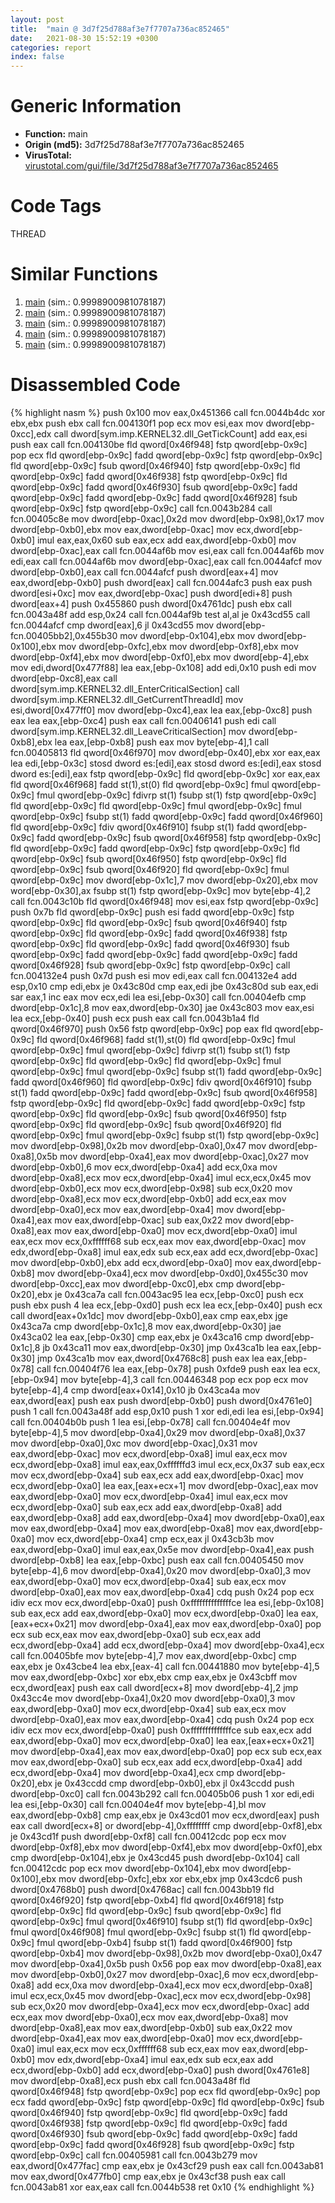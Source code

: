 ```yaml
---
layout: post
title:  "main @ 3d7f25d788af3e7f7707a736ac852465"
date:   2021-08-30 15:52:19 +0300
categories: report
index: false
---
```


# Generic Information
- **Function:** main
- **Origin (md5):** 3d7f25d788af3e7f7707a736ac852465
- **VirusTotal:** [virustotal.com/gui/file/3d7f25d788af3e7f7707a736ac852465][virustotal_ref]

# Code Tags
<span class="tag" id="THREAD">THREAD</span>


# Similar Functions

1. [main][similar_1_ref] (sim.: 0.9998900981078187)
2. [main][similar_2_ref] (sim.: 0.9998900981078187)
3. [main][similar_3_ref] (sim.: 0.9998900981078187)
4. [main][similar_4_ref] (sim.: 0.9998900981078187)
5. [main][similar_5_ref] (sim.: 0.9998900981078187)


# Disassembled Code

{% highlight nasm %}
push 0x100
mov eax,0x451366
call fcn.0044b4dc
xor ebx,ebx
push ebx
call fcn.004130f1
pop ecx
mov esi,eax
mov dword[ebp-0xcc],edx
call dword[sym.imp.KERNEL32.dll_GetTickCount]
add eax,esi
push eax
call fcn.004130be
fld qword[0x46f948]
fstp qword[ebp-0x9c]
pop ecx
fld qword[ebp-0x9c]
fadd qword[ebp-0x9c]
fstp qword[ebp-0x9c]
fld qword[ebp-0x9c]
fsub qword[0x46f940]
fstp qword[ebp-0x9c]
fld qword[ebp-0x9c]
fadd qword[0x46f938]
fstp qword[ebp-0x9c]
fld qword[ebp-0x9c]
fadd qword[0x46f930]
fsub qword[ebp-0x9c]
fadd qword[ebp-0x9c]
fadd qword[ebp-0x9c]
fadd qword[0x46f928]
fsub qword[ebp-0x9c]
fstp qword[ebp-0x9c]
call fcn.0043b284
call fcn.00405c8e
mov dword[ebp-0xac],0x2d
mov dword[ebp-0x98],0x17
mov dword[ebp-0xb0],ebx
mov eax,dword[ebp-0xac]
mov ecx,dword[ebp-0xb0]
imul eax,eax,0x60
sub eax,ecx
add eax,dword[ebp-0xb0]
mov dword[ebp-0xac],eax
call fcn.0044af6b
mov esi,eax
call fcn.0044af6b
mov edi,eax
call fcn.0044af6b
mov dword[ebp-0xac],eax
call fcn.0044afcf
mov dword[ebp-0xb0],eax
call fcn.0044afcf
push dword[eax+4]
mov eax,dword[ebp-0xb0]
push dword[eax]
call fcn.0044afc3
push eax
push dword[esi+0xc]
mov eax,dword[ebp-0xac]
push dword[edi+8]
push dword[eax+4]
push 0x455860
push dword[0x4761dc]
push ebx
call fcn.0043a48f
add esp,0x24
call fcn.0044af9b
test al,al
je 0x43cd55
call fcn.0044afcf
cmp dword[eax],6
jl 0x43cd55
mov dword[ebp-fcn.00405bb2],0x455b30
mov dword[ebp-0x104],ebx
mov dword[ebp-0x100],ebx
mov dword[ebp-0xfc],ebx
mov dword[ebp-0xf8],ebx
mov dword[ebp-0xf4],ebx
mov dword[ebp-0xf0],ebx
mov dword[ebp-4],ebx
mov edi,dword[0x477f88]
lea eax,[ebp-0x108]
add edi,0x10
push edi
mov dword[ebp-0xc8],eax
call dword[sym.imp.KERNEL32.dll_EnterCriticalSection]
call dword[sym.imp.KERNEL32.dll_GetCurrentThreadId]
mov esi,dword[0x477ff0]
mov dword[ebp-0xc4],eax
lea eax,[ebp-0xc8]
push eax
lea eax,[ebp-0xc4]
push eax
call fcn.00406141
push edi
call dword[sym.imp.KERNEL32.dll_LeaveCriticalSection]
mov dword[ebp-0xb8],ebx
lea eax,[ebp-0xb8]
push eax
mov byte[ebp-4],1
call fcn.00405813
fld qword[0x46f970]
mov dword[ebp-0x40],ebx
xor eax,eax
lea edi,[ebp-0x3c]
stosd dword es:[edi],eax
stosd dword es:[edi],eax
stosd dword es:[edi],eax
fstp qword[ebp-0x9c]
fld qword[ebp-0x9c]
xor eax,eax
fld qword[0x46f968]
fadd st(1),st(0)
fld qword[ebp-0x9c]
fmul qword[ebp-0x9c]
fmul qword[ebp-0x9c]
fdivrp st(1)
fsubp st(1)
fstp qword[ebp-0x9c]
fld qword[ebp-0x9c]
fld qword[ebp-0x9c]
fmul qword[ebp-0x9c]
fmul qword[ebp-0x9c]
fsubp st(1)
fadd qword[ebp-0x9c]
fadd qword[0x46f960]
fld qword[ebp-0x9c]
fdiv qword[0x46f910]
fsubp st(1)
fadd qword[ebp-0x9c]
fadd qword[ebp-0x9c]
fsub qword[0x46f958]
fstp qword[ebp-0x9c]
fld qword[ebp-0x9c]
fadd qword[ebp-0x9c]
fstp qword[ebp-0x9c]
fld qword[ebp-0x9c]
fsub qword[0x46f950]
fstp qword[ebp-0x9c]
fld qword[ebp-0x9c]
fsub qword[0x46f920]
fld qword[ebp-0x9c]
fmul qword[ebp-0x9c]
mov dword[ebp-0x1c],7
mov dword[ebp-0x20],ebx
mov word[ebp-0x30],ax
fsubp st(1)
fstp qword[ebp-0x9c]
mov byte[ebp-4],2
call fcn.0043c10b
fld qword[0x46f948]
mov esi,eax
fstp qword[ebp-0x9c]
push 0x7b
fld qword[ebp-0x9c]
push esi
fadd qword[ebp-0x9c]
fstp qword[ebp-0x9c]
fld qword[ebp-0x9c]
fsub qword[0x46f940]
fstp qword[ebp-0x9c]
fld qword[ebp-0x9c]
fadd qword[0x46f938]
fstp qword[ebp-0x9c]
fld qword[ebp-0x9c]
fadd qword[0x46f930]
fsub qword[ebp-0x9c]
fadd qword[ebp-0x9c]
fadd qword[ebp-0x9c]
fadd qword[0x46f928]
fsub qword[ebp-0x9c]
fstp qword[ebp-0x9c]
call fcn.004132e4
push 0x7d
push esi
mov edi,eax
call fcn.004132e4
add esp,0x10
cmp edi,ebx
je 0x43c80d
cmp eax,edi
jbe 0x43c80d
sub eax,edi
sar eax,1
inc eax
mov ecx,edi
lea esi,[ebp-0x30]
call fcn.00404efb
cmp dword[ebp-0x1c],8
mov eax,dword[ebp-0x30]
jae 0x43c803
mov eax,esi
lea ecx,[ebp-0x40]
push ecx
push eax
call fcn.0043b1a4
fld qword[0x46f970]
push 0x56
fstp qword[ebp-0x9c]
pop eax
fld qword[ebp-0x9c]
fld qword[0x46f968]
fadd st(1),st(0)
fld qword[ebp-0x9c]
fmul qword[ebp-0x9c]
fmul qword[ebp-0x9c]
fdivrp st(1)
fsubp st(1)
fstp qword[ebp-0x9c]
fld qword[ebp-0x9c]
fld qword[ebp-0x9c]
fmul qword[ebp-0x9c]
fmul qword[ebp-0x9c]
fsubp st(1)
fadd qword[ebp-0x9c]
fadd qword[0x46f960]
fld qword[ebp-0x9c]
fdiv qword[0x46f910]
fsubp st(1)
fadd qword[ebp-0x9c]
fadd qword[ebp-0x9c]
fsub qword[0x46f958]
fstp qword[ebp-0x9c]
fld qword[ebp-0x9c]
fadd qword[ebp-0x9c]
fstp qword[ebp-0x9c]
fld qword[ebp-0x9c]
fsub qword[0x46f950]
fstp qword[ebp-0x9c]
fld qword[ebp-0x9c]
fsub qword[0x46f920]
fld qword[ebp-0x9c]
fmul qword[ebp-0x9c]
fsubp st(1)
fstp qword[ebp-0x9c]
mov dword[ebp-0x98],0x2b
mov dword[ebp-0xa0],0x47
mov dword[ebp-0xa8],0x5b
mov dword[ebp-0xa4],eax
mov dword[ebp-0xac],0x27
mov dword[ebp-0xb0],6
mov ecx,dword[ebp-0xa4]
add ecx,0xa
mov dword[ebp-0xa8],ecx
mov ecx,dword[ebp-0xa4]
imul ecx,ecx,0x45
mov dword[ebp-0xb0],ecx
mov ecx,dword[ebp-0x98]
sub ecx,0x20
mov dword[ebp-0xa8],ecx
mov ecx,dword[ebp-0xb0]
add ecx,eax
mov dword[ebp-0xa0],ecx
mov eax,dword[ebp-0xa4]
mov dword[ebp-0xa4],eax
mov eax,dword[ebp-0xac]
sub eax,0x22
mov dword[ebp-0xa8],eax
mov eax,dword[ebp-0xa0]
mov ecx,dword[ebp-0xa0]
imul eax,ecx
mov ecx,0xffffff68
sub ecx,eax
mov eax,dword[ebp-0xac]
mov edx,dword[ebp-0xa8]
imul eax,edx
sub ecx,eax
add ecx,dword[ebp-0xac]
mov dword[ebp-0xb0],ebx
add ecx,dword[ebp-0xa0]
mov eax,dword[ebp-0xb8]
mov dword[ebp-0xa4],ecx
mov dword[ebp-0xd0],0x455c30
mov dword[ebp-0xcc],eax
mov dword[ebp-0xc0],ebx
cmp dword[ebp-0x20],ebx
je 0x43ca7a
call fcn.0043ac95
lea ecx,[ebp-0xc0]
push ecx
push ebx
push 4
lea ecx,[ebp-0xd0]
push ecx
lea ecx,[ebp-0x40]
push ecx
call dword[eax+0x1dc]
mov dword[ebp-0xb0],eax
cmp eax,ebx
jge 0x43ca7a
cmp dword[ebp-0x1c],8
mov eax,dword[ebp-0x30]
jae 0x43ca02
lea eax,[ebp-0x30]
cmp eax,ebx
je 0x43ca16
cmp dword[ebp-0x1c],8
jb 0x43ca11
mov eax,dword[ebp-0x30]
jmp 0x43ca1b
lea eax,[ebp-0x30]
jmp 0x43ca1b
mov eax,dword[0x4768c8]
push eax
lea eax,[ebp-0x78]
call fcn.00404f76
lea eax,[ebp-0x78]
push 0xfde9
push eax
lea ecx,[ebp-0x94]
mov byte[ebp-4],3
call fcn.00446348
pop ecx
pop ecx
mov byte[ebp-4],4
cmp dword[eax+0x14],0x10
jb 0x43ca4a
mov eax,dword[eax]
push eax
push dword[ebp-0xb0]
push dword[0x4761e0]
push 1
call fcn.0043a48f
add esp,0x10
push 1
xor edi,edi
lea esi,[ebp-0x94]
call fcn.00404b0b
push 1
lea esi,[ebp-0x78]
call fcn.00404e4f
mov byte[ebp-4],5
mov dword[ebp-0xa4],0x29
mov dword[ebp-0xa8],0x37
mov dword[ebp-0xa0],0xc
mov dword[ebp-0xac],0x31
mov eax,dword[ebp-0xac]
mov ecx,dword[ebp-0xa8]
imul eax,ecx
mov ecx,dword[ebp-0xa8]
imul eax,eax,0xffffffd3
imul ecx,ecx,0x37
sub eax,ecx
mov ecx,dword[ebp-0xa4]
sub eax,ecx
add eax,dword[ebp-0xac]
mov ecx,dword[ebp-0xa0]
lea eax,[eax+ecx+1]
mov dword[ebp-0xac],eax
mov eax,dword[ebp-0xa0]
mov ecx,dword[ebp-0xa4]
imul eax,ecx
mov ecx,dword[ebp-0xa0]
sub eax,ecx
add eax,dword[ebp-0xa8]
add eax,dword[ebp-0xa8]
add eax,dword[ebp-0xa4]
mov dword[ebp-0xa0],eax
mov eax,dword[ebp-0xa4]
mov eax,dword[ebp-0xa8]
mov eax,dword[ebp-0xa0]
mov ecx,dword[ebp-0xa4]
cmp ecx,eax
jl 0x43cb3b
mov eax,dword[ebp-0xa0]
imul eax,eax,0x5e
mov dword[ebp-0xa4],eax
push dword[ebp-0xb8]
lea eax,[ebp-0xbc]
push eax
call fcn.00405450
mov byte[ebp-4],6
mov dword[ebp-0xa4],0x20
mov dword[ebp-0xa0],3
mov eax,dword[ebp-0xa0]
mov ecx,dword[ebp-0xa4]
sub eax,ecx
mov dword[ebp-0xa0],eax
mov eax,dword[ebp-0xa4]
cdq
push 0x24
pop ecx
idiv ecx
mov ecx,dword[ebp-0xa0]
push 0xffffffffffffffce
lea esi,[ebp-0x108]
sub eax,ecx
add eax,dword[ebp-0xa0]
mov ecx,dword[ebp-0xa0]
lea eax,[eax+ecx+0x21]
mov dword[ebp-0xa4],eax
mov eax,dword[ebp-0xa0]
pop ecx
sub ecx,eax
mov eax,dword[ebp-0xa0]
sub ecx,eax
add ecx,dword[ebp-0xa4]
add ecx,dword[ebp-0xa4]
mov dword[ebp-0xa4],ecx
call fcn.00405bfe
mov byte[ebp-4],7
mov eax,dword[ebp-0xbc]
cmp eax,ebx
je 0x43cbe4
lea ebx,[eax-4]
call fcn.00441880
mov byte[ebp-4],5
mov eax,dword[ebp-0xbc]
xor ebx,ebx
cmp eax,ebx
je 0x43cbff
mov ecx,dword[eax]
push eax
call dword[ecx+8]
mov dword[ebp-4],2
jmp 0x43cc4e
mov dword[ebp-0xa4],0x20
mov dword[ebp-0xa0],3
mov eax,dword[ebp-0xa0]
mov ecx,dword[ebp-0xa4]
sub eax,ecx
mov dword[ebp-0xa0],eax
mov eax,dword[ebp-0xa4]
cdq
push 0x24
pop ecx
idiv ecx
mov ecx,dword[ebp-0xa0]
push 0xffffffffffffffce
sub eax,ecx
add eax,dword[ebp-0xa0]
mov ecx,dword[ebp-0xa0]
lea eax,[eax+ecx+0x21]
mov dword[ebp-0xa4],eax
mov eax,dword[ebp-0xa0]
pop ecx
sub ecx,eax
mov eax,dword[ebp-0xa0]
sub ecx,eax
add ecx,dword[ebp-0xa4]
add ecx,dword[ebp-0xa4]
mov dword[ebp-0xa4],ecx
cmp dword[ebp-0x20],ebx
je 0x43ccdd
cmp dword[ebp-0xb0],ebx
jl 0x43ccdd
push dword[ebp-0xc0]
call fcn.0043b292
call fcn.00405b06
push 1
xor edi,edi
lea esi,[ebp-0x30]
call fcn.00404e4f
mov byte[ebp-4],bl
mov eax,dword[ebp-0xb8]
cmp eax,ebx
je 0x43cd01
mov ecx,dword[eax]
push eax
call dword[ecx+8]
or dword[ebp-4],0xffffffff
cmp dword[ebp-0xf8],ebx
je 0x43cd1f
push dword[ebp-0xf8]
call fcn.00412cdc
pop ecx
mov dword[ebp-0xf8],ebx
mov dword[ebp-0xf4],ebx
mov dword[ebp-0xf0],ebx
cmp dword[ebp-0x104],ebx
je 0x43cd45
push dword[ebp-0x104]
call fcn.00412cdc
pop ecx
mov dword[ebp-0x104],ebx
mov dword[ebp-0x100],ebx
mov dword[ebp-0xfc],ebx
xor ebx,ebx
jmp 0x43cdc6
push dword[0x4768b0]
push dword[0x4768ac]
call fcn.0043bb19
fld qword[0x46f920]
fstp qword[ebp-0xb4]
fld qword[0x46f918]
fstp qword[ebp-0x9c]
fld qword[ebp-0x9c]
fsub qword[ebp-0x9c]
fld qword[ebp-0x9c]
fmul qword[0x46f910]
fsubp st(1)
fld qword[ebp-0x9c]
fmul qword[0x46f908]
fmul qword[ebp-0x9c]
fsubp st(1)
fld qword[ebp-0x9c]
fmul qword[ebp-0xb4]
fsubp st(1)
fadd qword[0x46f900]
fstp qword[ebp-0xb4]
mov dword[ebp-0x98],0x2b
mov dword[ebp-0xa0],0x47
mov dword[ebp-0xa4],0x5b
push 0x56
pop eax
mov dword[ebp-0xa8],eax
mov dword[ebp-0xb0],0x27
mov dword[ebp-0xac],6
mov ecx,dword[ebp-0xa8]
add ecx,0xa
mov dword[ebp-0xa4],ecx
mov ecx,dword[ebp-0xa8]
imul ecx,ecx,0x45
mov dword[ebp-0xac],ecx
mov ecx,dword[ebp-0x98]
sub ecx,0x20
mov dword[ebp-0xa4],ecx
mov ecx,dword[ebp-0xac]
add ecx,eax
mov dword[ebp-0xa0],ecx
mov eax,dword[ebp-0xa8]
mov dword[ebp-0xa8],eax
mov eax,dword[ebp-0xb0]
sub eax,0x22
mov dword[ebp-0xa4],eax
mov eax,dword[ebp-0xa0]
mov ecx,dword[ebp-0xa0]
imul eax,ecx
mov ecx,0xffffff68
sub ecx,eax
mov eax,dword[ebp-0xb0]
mov edx,dword[ebp-0xa4]
imul eax,edx
sub ecx,eax
add ecx,dword[ebp-0xb0]
add ecx,dword[ebp-0xa0]
push dword[0x4761e8]
mov dword[ebp-0xa8],ecx
push ebx
call fcn.0043a48f
fld qword[0x46f948]
fstp qword[ebp-0x9c]
pop ecx
fld qword[ebp-0x9c]
pop ecx
fadd qword[ebp-0x9c]
fstp qword[ebp-0x9c]
fld qword[ebp-0x9c]
fsub qword[0x46f940]
fstp qword[ebp-0x9c]
fld qword[ebp-0x9c]
fadd qword[0x46f938]
fstp qword[ebp-0x9c]
fld qword[ebp-0x9c]
fadd qword[0x46f930]
fsub qword[ebp-0x9c]
fadd qword[ebp-0x9c]
fadd qword[ebp-0x9c]
fadd qword[0x46f928]
fsub qword[ebp-0x9c]
fstp qword[ebp-0x9c]
call fcn.00405981
call fcn.0043b279
mov eax,dword[0x477fac]
cmp eax,ebx
je 0x43cf29
push eax
call fcn.0043ab81
mov eax,dword[0x477fb0]
cmp eax,ebx
je 0x43cf38
push eax
call fcn.0043ab81
xor eax,eax
call fcn.0044b538
ret 0x10
{% endhighlight %}


[similar_1_ref]: /report/main@7307643b343733b7fbd7b4b4fb482515
[similar_2_ref]: /report/main@44a756939733df3681808b122b91651f
[similar_3_ref]: /report/main@a314f14b11fc4f772a3e30c11b5cb1d4
[similar_4_ref]: /report/main@13ef005ca8ff2306b83fd3ae03f29104
[similar_5_ref]: /report/main@1266d43f34f3aa1d71c3eb8ec80f6e2f
[virustotal_ref]: https://www.virustotal.com/gui/file/3d7f25d788af3e7f7707a736ac852465